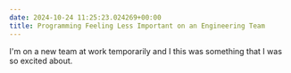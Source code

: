 ```yaml
---
date: 2024-10-24 11:25:23.024269+00:00
title: Programming Feeling Less Important on an Engineering Team
---
```


I'm on a new team at work temporarily and I this was something that I was so excited about.

